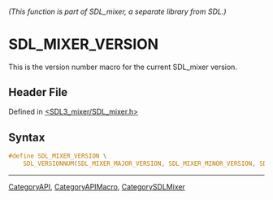 ###### (This function is part of SDL_mixer, a separate library from SDL.)
# SDL_MIXER_VERSION

This is the version number macro for the current SDL_mixer version.

## Header File

Defined in [<SDL3_mixer/SDL_mixer.h>](https://github.com/libsdl-org/SDL_mixer/blob/main/include/SDL3_mixer/SDL_mixer.h)

## Syntax

```c
#define SDL_MIXER_VERSION \
    SDL_VERSIONNUM(SDL_MIXER_MAJOR_VERSION, SDL_MIXER_MINOR_VERSION, SDL_MIXER_MICRO_VERSION)
```

----
[CategoryAPI](CategoryAPI), [CategoryAPIMacro](CategoryAPIMacro), [CategorySDLMixer](CategorySDLMixer)

